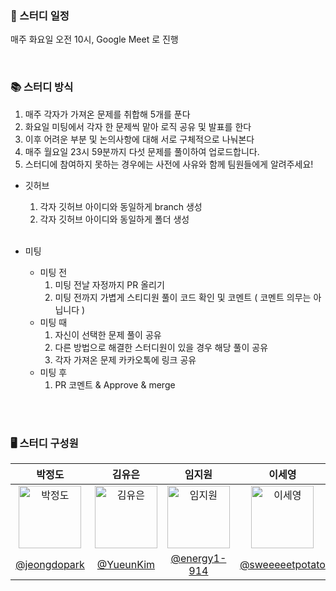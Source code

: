 ### 📅 스터디 일정

매주 화요일 오전 10시, Google Meet 로 진행

<br>

### 📚 스터디 방식

1. 매주 각자가 가져온 문제를 취합해 5개를 푼다 <br/>
2. 화요일 미팅에서 각자 한 문제씩 맡아 로직 공유 및 발표를 한다
3. 이후 어려운 부분 및 논의사항에 대해 서로 구체적으로 나눠본다
4. 매주 월요일 23시 59분까지 다섯 문제를 풀이하여 업로드합니다.
5. 스터디에 참여하지 못하는 경우에는 사전에 사유와 함께 팀원들에게
   알려주세요!

- 깃허브

  1. 각자 깃허브 아이디와 동일하게 branch 생성
  2. 각자 깃허브 아이디와 동일하게 폴더 생성

  <br>

- 미팅
  - 미팅 전
    1. 미팅 전날 자정까지 PR 올리기
    2. 미팅 전까지 가볍게 스티디원 풀이 코드 확인 및 코멘트 ( 코멘트 의무는 아닙니다 )
  - 미팅 때
    1. 자신이 선택한 문제 풀이 공유
    2. 다른 방법으로 해결한 스터디원이 있을 경우 해당 풀이 공유
    3. 각자 가져온 문제 카카오톡에 링크 공유
  - 미팅 후
    1. PR 코멘트 & Approve & merge

<br>
<br>

### 🖥 스터디 구성원

|                                               박정도<br>                                               |                                                 김유은                                                 |                                                 임지원                                                  |                                                 이세영                                                 |                                                 김진형                                                 |
| :----------------------------------------------------------------------------------------------------: | :----------------------------------------------------------------------------------------------------: | :-----------------------------------------------------------------------------------------------------: | :----------------------------------------------------------------------------------------------------: | :----------------------------------------------------------------------------------------------------: |
| <img alt="박정도" src="https://avatars.githubusercontent.com/u/72500346?v=4" height="100" width="100"> | <img alt="김유은" src="https://avatars.githubusercontent.com/u/65431814?v=4" height="100" width="100"> | <img alt="임지원" src="https://avatars.githubusercontent.com/u/108319907?v=4" height="100" width="100"> | <img alt="이세영" src="https://avatars.githubusercontent.com/u/97039896?v=4" height="100" width="100"> | <img alt="김진형" src="https://avatars.githubusercontent.com/u/93902029?v=4" height="100" width="100"> |
|                             [@jeongdopark](https://github.com/jeongdopark)                             |                                [@YueunKim](https://github.com/YueunKim)                                |                             [@energy1-914](https://github.com/energy1-914)                              |                          [@sweeeeetpotato](https://github.com/sweeeeetpotato)                          |                               [@jinnkimm7](https://github.com/jinnkimm7)                               |
